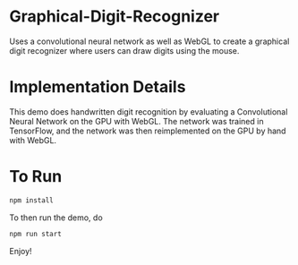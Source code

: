 # Graphical-Digit-Recognizer
Uses a convolutional neural network as well as WebGL to create a graphical digit recognizer where users can draw digits using the mouse.

# Implementation Details

This demo does handwritten digit recognition by evaluating a
Convolutional Neural Network on the GPU with WebGL. The network was
trained in TensorFlow, and the network was then
reimplemented on the GPU by hand with WebGL.

# To Run

```bash
npm install
```

To then run the demo, do

```bash
npm run start
```

Enjoy!
